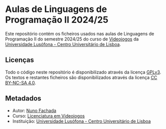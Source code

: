 <!--
Aulas de Linguagens de Programação II 2024/25 (c) by Nuno Fachada

Aulas de Linguagens de Programação II 2024/25 is licensed under a
Creative Commons Attribution-NonCommercial-ShareAlike 4.0 International License.

You should have received a copy of the license along with this
work. If not, see <http://creativecommons.org/licenses/by-nc-sa/4.0/>.
-->

# Aulas de Linguagens de Programação II 2024/25

Este repositório contém os ficheiros usados nas aulas de Linguagens de
Programação II do semestre 2024/25 do curso de [Videojogos][licvideo]
da [Universidade Lusófona - Centro Universitário de Lisboa][ULHT].

## Licenças

Todo o código neste repositório é disponibilizado através da licença [GPLv3].
Os textos e restantes ficheiros são disponibilizados através da licença
[CC BY-NC-SA 4.0].

## Metadados

* Autor: [Nuno Fachada]
* Curso:  [Licenciatura em Videojogos][licvideo]
* Instituição: [Universidade Lusófona - Centro Universitário de Lisboa][ULHT]

[GPLv3]:https://www.gnu.org/licenses/gpl-3.0.en.html
[CC BY-NC-SA 4.0]:https://creativecommons.org/licenses/by-nc-sa/4.0/
[licvideo]:https://www.ulusofona.pt/lisboa/licenciaturas/videojogos
[Nuno Fachada]:https://github.com/nunofachada
[ULHT]:https://www.ulusofona.pt/

